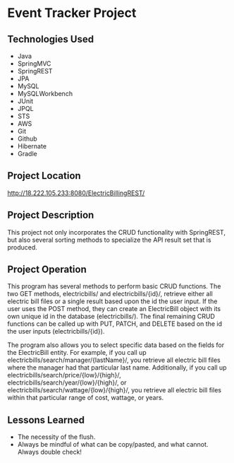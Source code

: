 # Event Tracker Project

## Technologies Used
<ul>
  <li>Java</li>
  <li>SpringMVC</li>
  <li>SpringREST</li>
  <li>JPA</li>
  <li>MySQL</li>
  <li>MySQLWorkbench</li>
  <li>JUnit</li>
  <li>JPQL</li>
  <li>STS</li>
  <li>AWS</li>
  <li>Git</li>
  <li>Github</li>
  <li>Hibernate</li>
  <li>Gradle</li>
</ul>

## Project Location
http://18.222.105.233:8080/ElectricBillingREST/

## Project Description

This project not only incorporates the CRUD functionality with SpringREST, but also several sorting methods to specialize the API result set that is produced.

## Project Operation

This program has several methods to perform basic CRUD functions. The two GET methods, electricbills/ and electricbills/{id}/, retrieve either all electric bill files or a single result based upon the id the user input. If the user uses the POST method, they can create an ElectricBill object with its own unique id in the database (electricbills/). The final remaining CRUD functions can be called up with PUT, PATCH, and DELETE based on the id the user inputs (electricbills/{id}).

The program also allows you to select specific data based on the fields for the ElectricBill entity. For example, if you call up electricbills/search/manager/{lastName}/, you retrieve all electric bill files where the manager had that particular last name. Additionally, if you call up electricbills/search/price/{low}/{high}/, electricbills/search/year/{low}/{high}/, or electricbills/search/wattage/{low}/{high}/, you retrieve all electric bill files within that particular range of cost, wattage, or years.

## Lessons Learned

* The necessity of the flush.<br>
* Always be mindful of what can be copy/pasted, and what cannot. Always double check!<br>
